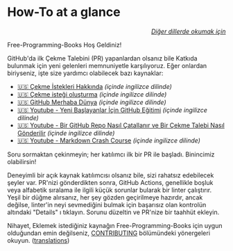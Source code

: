 # How-To at a glance

<div align="right" markdown="1">

*[Diğer dillerde okumak için](../README.md#translations)*

</div>

Free-Programming-Books Hoş Geldiniz!

GitHub'da ilk Çekme Talebini (PR) yapanlardan olsanız bile Katkıda bulunmak için yeni gelenleri memnuniyetle karşılıyoruz. Eğer onlardan biriyseniz, işte size yardımcı olabilecek bazı kaynaklar:

* [:us: Çekme İstekleri Hakkında](https://help.github.com/articles/about-pull-requests/) *(içinde ingilizce dilinde)*
* [:us: Çekme isteği oluşturma](https://docs.github.com/en/free-pro-team@latest/github/collaborating-with-issues-and-pull-requests/creating-a-pull-request) *(içinde ingilizce dilinde)*
* [:us: GitHub Merhaba Dünya](https://guides.github.com/activities/hello-world/) *(içinde ingilizce dilinde)*
* [:us: Youtube - Yeni Başlayanlar İçin GitHub Eğitimi](https://www.youtube.com/watch?v=0fKg7e37bQE) *(içinde ingilizce dilinde)*
* [:us: Youtube - Bir GitHub Repo Nasıl Çatallanır ve Bir Çekme Talebi Nasıl Gönderilir](https://www.youtube.com/watch?v=G1I3HF4YWEw) *(içinde ingilizce dilinde)*
* [:us: Youtube - Markdown Crash Course](https://www.youtube.com/watch?v=HUBNt18RFbo) *(içinde ingilizce dilinde)*


Soru sormaktan çekinmeyin; her katılımcı ilk bir PR ile başladı. Binincimiz olabilirsin!

Deneyimli bir açık kaynak katılımcısı olsanız bile, sizi rahatsız edebilecek şeyler var. PR'nizi gönderdikten sonra,
GitHub Actions, genellikle boşluk veya alfabetik sıralama ile ilgili küçük sorunlar bularak bir linter çalıştırır. Yeşil bir düğme alırsanız, her şey gözden geçirilmeye hazırdır, ancak değilse, linter'in neyi sevmediğini bulmak için başarısız olan kontrolün altındaki "Details" ı tıklayın. Sorunu düzeltin ve PR'nize bir taahhüt ekleyin.

Nihayet, Eklemek istediğiniz kaynağın Free-Programming-Books için uygun olduğundan emin değilseniz, [CONTRIBUTING](CONTRIBUTING.md) bölümündeki yönergeleri okuyun. ([translations](../README.md#translations))
